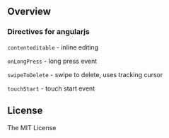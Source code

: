 ## Overview

### Directives for angularjs

``contenteditable`` - inline editing

``onLongPress`` - long press event

``swipeToDelete`` - swipe to delete, uses tracking cursor

``touchStart`` - touch start event


## License

The MIT License